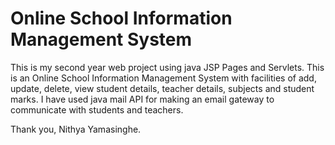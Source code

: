 # Online School Information Management System

This is my second year web project using java JSP Pages and Servlets.
This is an Online School Information Management System with facilities of 
add, update, delete, view student details, teacher details, subjects and student marks.
I have used java mail API for making an email gateway to communicate with students and teachers. 

Thank you,
Nithya Yamasinghe.
